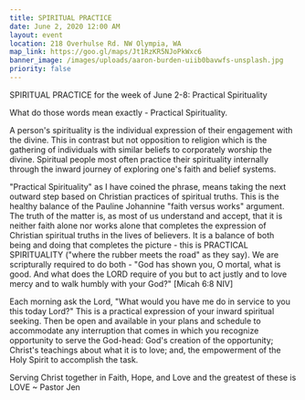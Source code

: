 ```yaml
---
title: SPIRITUAL PRACTICE
date: June 2, 2020 12:00 AM
layout: event
location: 218 Overhulse Rd. NW Olympia, WA
map_link: https://goo.gl/maps/Jt1RzKR5NJoPkWxc6
banner_image: /images/uploads/aaron-burden-uiib0bavwfs-unsplash.jpg
priority: false
---
```

SPIRITUAL PRACTICE for the week of June 2-8: Practical Spirituality

What do those words mean exactly - Practical Spirituality.

A person's spirituality is the individual expression of their engagement with the divine. This in contrast but not opposition to religion which is the gathering of individuals with similar beliefs to corporately worship the divine. Spiritual people most often practice their spirituality internally through the inward journey of exploring one's faith and belief systems. 

"Practical Spirituality" as I have coined the phrase, means taking the next outward step based on Christian practices of spiritual truths. This is the healthy balance of the Pauline Johannine "faith versus works" argument. The truth of the matter is, as most of us understand and accept, that it is neither faith alone nor works alone that completes the expression of Christian spiritual truths in the lives of believers. It is a balance of both being and doing that completes the picture - this is PRACTICAL SPIRITUALITY ("where the rubber meets the road" as they say). We are scripturally required to do both - "God has shown you, O mortal, what is good. And what does the LORD require of you but to act justly and to love mercy and to walk humbly with your God?" \[Micah 6:8 NIV]

Each morning ask the Lord, "What would you have me do in service to you this today Lord?" This is a practical expression of your inward spiritual seeking. Then be open and available in your plans and schedule to accommodate any interruption that comes in which you recognize opportunity to serve the God-head: God's creation of the opportunity; Christ's teachings about what it is to love; and, the empowerment of the Holy Spirit to accomplish the task. 

Serving Christ together in Faith, Hope, and Love and the greatest of these is LOVE ~ Pastor Jen